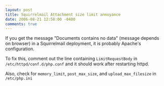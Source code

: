 ```yaml
---
layout: post
title: Squirrelmail Attachment size limit annoyance
date: 2006-08-21 12:58:00 -0400
comments: true
---
```


If you get the message "Documents contains no data" (message depends on browser) in a Squirrelmail deployment, it is probably Apache's configuration.

To fix this, comment out the line containing <code>LimitRequestBody</code> in <code>/etc/httpd/conf.d/php.conf</code> and it should work after restarting httpd.

Also, check for <code>memory_limit</code>, <code>post_max_size</code>, and <code>upload_max_filesize</code> in <code>/etc/php.ini</code> 
